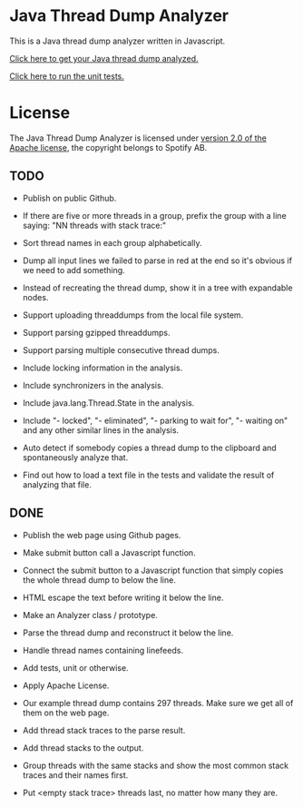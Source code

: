 <!--- -*-markdown-*- -->

# Java Thread Dump Analyzer

This is a Java thread dump analyzer written in Javascript.

[Click here to get your Java thread dump analyzed.](https://ghe.spotify.net/pages/walles/threaddump-analyzer/)

[Click here to run the unit tests.](https://ghe.spotify.net/pages/walles/threaddump-analyzer/test.html)

# License

The Java Thread Dump Analyzer is licensed under
[version 2.0 of the Apache license](http://www.apache.org/licenses/LICENSE-2.0.html),
the copyright belongs to Spotify AB.

## TODO
* Publish on public Github.

* If there are five or more threads in a group, prefix the group with a
line saying: "NN threads with stack trace:"

* Sort thread names in each group alphabetically.

* Dump all input lines we failed to parse in red at the end so it's
obvious if we need to add something.

* Instead of recreating the thread dump, show it in a tree with
expandable nodes.

* Support uploading threaddumps from the local file system.

* Support parsing gzipped threaddumps.

* Support parsing multiple consecutive thread dumps.

* Include locking information in the analysis.

* Include synchronizers in the analysis.

* Include java.lang.Thread.State in the analysis.

* Include "- locked", "- eliminated", "- parking to wait for", "-
  waiting on" and any other similar lines in the analysis.

* Auto detect if somebody copies a thread dump to the clipboard and
spontaneously analyze that.

* Find out how to load a text file in the tests and validate the
result of analyzing that file.


## DONE
* Publish the web page using Github pages.

* Make submit button call a Javascript function.

* Connect the submit button to a Javascript function that simply
copies the whole thread dump to below the line.

* HTML escape the text before writing it below the line.

* Make an Analyzer class / prototype.

* Parse the thread dump and reconstruct it below the line.

* Handle thread names containing linefeeds.

* Add tests, unit or otherwise.

* Apply Apache License.

* Our example thread dump contains 297 threads. Make sure we get all
of them on the web page.

* Add thread stack traces to the parse result.

* Add thread stacks to the output.

* Group threads with the same stacks and show the most common stack
traces and their names first.

* Put \<empty stack trace\> threads last, no matter how many they are.

